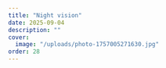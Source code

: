 ```yaml
---
title: "Night vision"
date: 2025-09-04
description: ""
cover:
  image: "/uploads/photo-1757005271630.jpg"
order: 28
---
```


